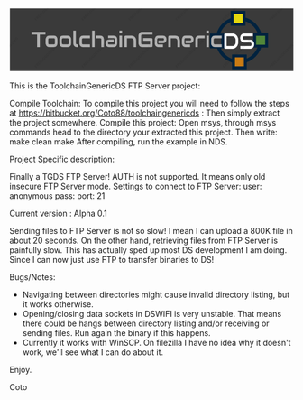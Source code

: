 ![ToolchainGenericDS](img/TGDS-Logo.png)

This is the ToolchainGenericDS FTP Server project:

Compile Toolchain: To compile this project you will need to follow the steps at https://bitbucket.org/Coto88/toolchaingenericds : Then simply extract the project somewhere.
Compile this project: Open msys, through msys commands head to the directory your extracted this project. Then write: make clean make
After compiling, run the example in NDS.

Project Specific description: 

Finally a TGDS FTP Server! AUTH is not supported. It means only old insecure FTP Server mode.
Settings to connect to FTP Server:
user: anonymous
pass:
port: 21

Current version :
Alpha 0.1

Sending files to FTP Server is not so slow! I mean I can upload a 800K file in about 20 seconds. On the other hand, retrieving files from FTP Server is painfully slow.
This has actually sped up most DS development I am doing. Since I can now just use FTP to transfer binaries to DS!

Bugs/Notes:
- Navigating between directories might cause invalid directory listing, but it works otherwise.
- Opening/closing data sockets in DSWIFI is very unstable. That means there could be hangs between directory listing and/or receiving or sending files. Run again the binary if this happens.
- Currently it works with WinSCP. On filezilla I have no idea why it doesn't work, we'll see what I can do about it.


Enjoy.

Coto
